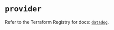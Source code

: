 # `provider`

Refer to the Terraform Registry for docs: [`datadog`](https://registry.terraform.io/providers/datadog/datadog/3.37.0/docs).
